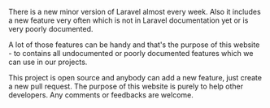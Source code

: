 There is a new minor version of Laravel almost every week. Also it includes a new feature very often which is not in Laravel documentation yet or is very poorly documented.

A lot of those features can be handy and that's the purpose of this website - to contains all undocumented or poorly documented features which we can use in our projects.

This project is open source and anybody can add a new feature, just create a new pull request. The purpose of this website is purely to help other developers. Any comments or feedbacks are welcome.

